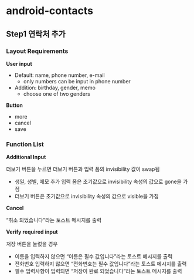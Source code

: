 # android-contacts

## Step1 연락처 추가

### Layout Requirements

**User input**

- Default: name, phone number, e-mail
    - only numbers can be input in phone number
- Addition: birthday, gender, memo
    - choose one of two genders

**Button**

- more
- cancel
- save

### Function List

**Additional Input**

더보기 버튼을 누르면 더보기 버튼과 입력 폼의 invisibility 값이 swap됨

- 생일, 성별, 메모 추가 입력 폼은 초기값으로 invisibility 속성의 값으로 gone을 가짐
- 더보기 버튼은 초기값으로 invisibility 속성의 값으로 visible을 가짐

**Cancel**

“취소 되었습니다”라는 토스트 메시지를 출력

**Verify required input**

저장 버튼을 눌렀을 경우

- 이름을 입력하지 않으면 “이름은 필수 값입니다”라는 토스트 메시지를 출력
- 전화번호 입력하지 않으면 “전화번호는 필수 값입니다”라는 토스트 메시지를 출력
- 필수 입력사항이 입력되면 “저장이 완료 되었습니다”라는 토스트 메시지를 출력